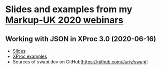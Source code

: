 # Slides and examples from my [Markup-UK 2020 webinars](https://markupuk.org/)

## Working with JSON in XProc 3.0 (2020-06-16)
- [Slides](XProcJSon.pdf)
- [XProc examples](XProcJSon_examples.zip)
- Sources of swapi.dev on GitHub[https://github.com/Juriy/swapi]
